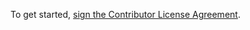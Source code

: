 To get started, [sign the Contributor License Agreement](https://www.clahub.com/agreements/bridgedotnet/Frameworks).
